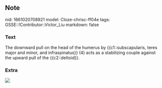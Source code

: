 ## Note
nid: 1661020708921
model: Cloze-chrisc-ff04e
tags: GSSE::!Contributor::Victor_Liu
markdown: false

### Text
The downward pull on the head of the humerus by {{c1::subscapularis, teres major and minor, and infraspinatus}} (4) acts as a stabilizing couple against the upward pull of the {{c2::deltoid}}.

### Extra
<img src="paste-ebf5ebd474197ede471098992b362e5cda313ccc.jpg">
